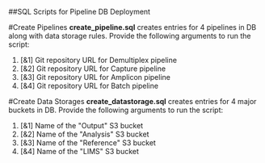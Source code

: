 ##SQL Scripts for Pipeline DB Deployment

#Create Pipelines
**create_pipeline.sql** creates entries for 4 pipelines in DB along with data storage rules. Provide the following arguments to run the script:
1. [&amp;1] Git repository URL for Demultiplex pipeline
2. [&amp;2] Git repository URL for Capture pipeline
3. [&amp;3] Git repository URL for Amplicon pipeline
4. [&amp;4] Git repository URL for Batch pipeline

#Create Data Storages
**create_datastorage.sql** creates entries for 4 major buckets in DB. Provide the following arguments to run the script:
1. [&amp;1] Name of the "Output" S3 bucket
2. [&amp;2] Name of the "Analysis" S3 bucket
3. [&amp;3] Name of the "Reference" S3 bucket
4. [&amp;4] Name of the "LIMS" S3 bucket

